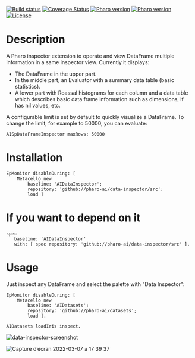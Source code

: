 [![Build status](https://github.com/pharo-ai/data-inspector/workflows/CI/badge.svg)](https://github.com/pharo-ai/data-inspector/actions/workflows/CI.yml)
[![Coverage Status](https://coveralls.io/repos/github/pharo-ai/data-inspector/badge.svg?branch=master)](https://coveralls.io/github/pharo-ai/data-inspector?branch=master)
[![Pharo version](https://img.shields.io/badge/Pharo-9.0-%23aac9ff.svg)](https://pharo.org/download)
[![Pharo version](https://img.shields.io/badge/Pharo-10-%23aac9ff.svg)](https://pharo.org/download)
[![License](https://img.shields.io/badge/license-MIT-blue.svg)](https://raw.githubusercontent.com/pharo-ai/data-inspector/master/LICENSE)

# Description

A Pharo inspector extension to operate and view DataFrame multiple information in a same inspector view. Currently it displays:

- The DataFrame in the upper part.
- In the middle part, an Evaluator with a summary data table (basic statistics).
- A lower part with Roassal histograms for each column and a data table which describes basic data frame information such as dimensions, if has nil values, etc.

A configurable limit is set by default to quickly visualize a DataFrame. To change the limit, for example to 50000, you can evaluate:

```smalltalk
AISpDataFrameInspector maxRows: 50000
```

# Installation

```smalltalk
EpMonitor disableDuring: [ 
	Metacello new
		baseline: 'AIDataInspector';
		repository: 'github://pharo-ai/data-inspector/src';
		load ]
```

# If you want to depend on it

```smalltalk
spec 
   baseline: 'AIDataInspector' 
   with: [ spec repository: 'github://pharo-ai/data-inspector/src' ].
```

# Usage

Just inspect any DataFrame and select the palette with "Data Inspector":

```smalltalk
EpMonitor disableDuring: [ 
	Metacello new
		baseline: 'AIDatasets';
		repository: 'github://pharo-ai/datasets';
		load ].

AIDatasets loadIris inspect.
```

![data-inspector-screenshot](https://user-images.githubusercontent.com/4825959/143688886-49ee898b-1bcf-4ef3-aadb-245708df6d8b.gif)

![Capture d’écran 2022-03-07 à 17 39 37](https://user-images.githubusercontent.com/33934979/157077758-49fd5b65-29de-47de-8559-a549cfc49357.png)
